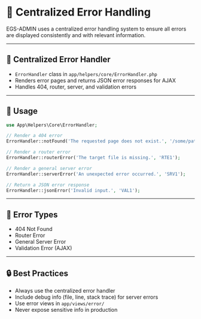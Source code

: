 # 🛑 Centralized Error Handling

EGS-ADMIN uses a centralized error handling system to ensure all errors are displayed consistently and with relevant information.

---

## 🧠 Centralized Error Handler
- `ErrorHandler` class in `app/helpers/core/ErrorHandler.php`
- Renders error pages and returns JSON error responses for AJAX
- Handles 404, router, server, and validation errors

---

## 📝 Usage
```php
use App\Helpers\Core\ErrorHandler;

// Render a 404 error
ErrorHandler::notFound('The requested page does not exist.', '/some/path');

// Render a router error
ErrorHandler::routerError('The target file is missing.', 'RTE1');

// Render a general server error
ErrorHandler::serverError('An unexpected error occurred.', 'SRV1');

// Return a JSON error response
ErrorHandler::jsonError('Invalid input.', 'VAL1');
```

---

## 🧾 Error Types
- 404 Not Found
- Router Error
- General Server Error
- Validation Error (AJAX)

---

## 🔒 Best Practices
- Always use the centralized error handler
- Include debug info (file, line, stack trace) for server errors
- Use error views in `app/views/error/`
- Never expose sensitive info in production 